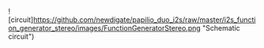 ![circuit]https://github.com/newdigate/papilio_duo_i2s/raw/master/i2s_function_generator_stereo/images/FunctionGeneratorStereo.png "Schematic circuit")

